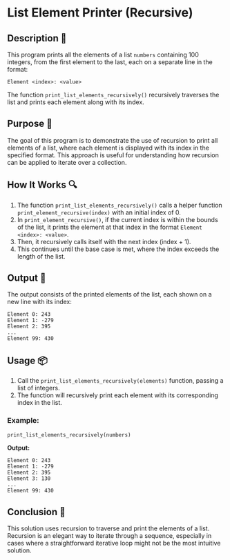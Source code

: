 # List Element Printer (Recursive)

## Description 📝

This program prints all the elements of a list `numbers` containing 100 integers, from the first element to the last, each on a separate line in the format:

```
Element <index>: <value>
```

The function `print_list_elements_recursively()` recursively traverses the list and prints each element along with its index.

## Purpose 🎯

The goal of this program is to demonstrate the use of recursion to print all elements of a list, where each element is displayed with its index in the specified format.
This approach is useful for understanding how recursion can be applied to iterate over a collection.

## How It Works 🔍

1. The function `print_list_elements_recursively()` calls a helper function `print_element_recursive(index)` with an initial index of 0.
2. In `print_element_recursive()`, if the current index is within the bounds of the list, it prints the element at that index in the format `Element <index>: <value>`.
3. Then, it recursively calls itself with the next index (index + 1).
4. This continues until the base case is met, where the index exceeds the length of the list.

## Output 📜

The output consists of the printed elements of the list, each shown on a new line with its index:

```
Element 0: 243
Element 1: -279
Element 2: 395
...
Element 99: 430
```

## Usage 📦

1. Call the `print_list_elements_recursively(elements)` function, passing a list of integers.
2. The function will recursively print each element with its corresponding index in the list.

### Example:

```python
print_list_elements_recursively(numbers)
```

**Output:**

```
Element 0: 243
Element 1: -279
Element 2: 395
Element 3: 130
...
Element 99: 430
```

## Conclusion 🚀

This solution uses recursion to traverse and print the elements of a list.
Recursion is an elegant way to iterate through a sequence, especially in cases where a straightforward iterative loop might not be the most intuitive solution.
